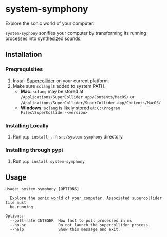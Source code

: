 # system-symphony

Explore the sonic world of your computer.

`system-syphony` sonifies your computer by transforming its running processes into synthesized sounds.  

## Installation
### Preqrequisites
1. Install [Supercollider](https://supercollider.github.io/downloads) on your current platform.
2. Make sure `sclang` is added to system PATH.
    - **Mac**: `sclang` may be stored at `/Applications/SuperCollider.app/Contents/MacOS/` or `/Applications/SuperCollider/SuperCollider.app/Contents/MacOS/`
    - **Windows**: `sclang` is likely stored at: `C:\Program Files\SuperCollider-<version>`
### Installing Locally
1. Run `pip install .` in `src/system-symphony` directory


### Installing through pypi
1. Run `pip install system-symphony`

## Usage

```
Usage: system-symphony [OPTIONS]

  Explore the sonic world of your computer. Associated supercollider file must
  be running.

Options:
  --poll-rate INTEGER  How fast to poll processes in ms
  --no-sc              Do not launch the supercollider process.
  --help               Show this message and exit.

```


